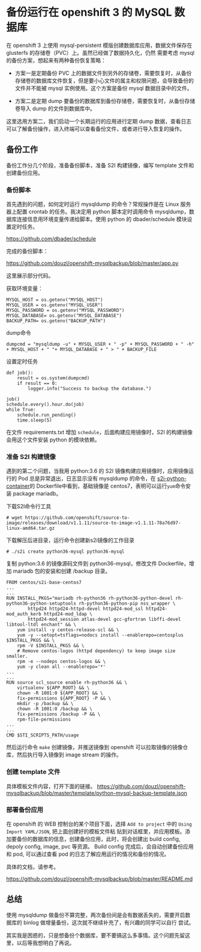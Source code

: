 # 备份运行在 openshift 3 的 MySQL 数据库

在 openshift 3 上使用 mysql-persistent 模版创建数据库应用，数据文件保存在 glusterfs 的存储卷（PVC）上。虽然已经做了数据持久化，仍然
需要考虑 mysql 的备份方案，想起来有两种备份恢复策略：

* 方案一是定期备份 PVC 上的数据文件到另外的存储卷，需要恢复时，从备份存储卷的数据库文件恢复，但是要小心文件的属主和权限问题，会导致备份的
文件并不能被 mysql 实例使用。这个方案是备份 mysql 数据目录中的文件。

* 方案二是定期 dump 要备份的数据库到备份存储卷，需要恢复时，从备份存储卷导入 dump 的文件到数据库中。

这里选用方案二，我们启动一个长期运行的应用进行定期 dump 数据，查看日志可以了解备份操作，进入终端可以查看备份文件，或者进行导入恢复的操作。

## 备份工作

备份工作分几个阶段，准备备份脚本，准备 S2I 构建镜像，编写 template 文件和创建备份应用。

### 备份脚本
首先遇到的问题，如何定时运行 mysqldump 的命令？常规操作是在 Linux 服务器上配置 crontab 的任务。我决定用 python 脚本定时调用命令 
mysqldump，数据库连接信息用环境变量传递给脚本。使用 python 的 dbader/schedule 模块设置定时任务。

https://github.com/dbader/schedule

完成的备份脚本：

https://github.com/douzl/openshift-mysqlbackup/blob/master/app.py

这里展示部分代码。

获取环境变量：
```
MYSQL_HOST = os.getenv("MYSQL_HOST")
MYSQL_USER = os.getenv("MYSQL_USER")
MYSQL_PASSWORD = os.getenv("MYSQL_PASSWORD")
MYSQL_DATABASE= os.getenv("MYSQL_DATABASE")
BACKUP_PATH= os.getenv("BACKUP_PATH")
```
dump命令
```
dumpcmd = "mysqldump -u" + MYSQL_USER + " -p" + MYSQL_PASSWORD + " -h" + MYSQL_HOST + " "+ MYSQL_DATABASE + " > " + BACKUP_FILE
```
设置定时任务
```
def job():
    result = os.system(dumpcmd)
    if result == 0:
        logger.info("Success to backup the database.")

job()
schedule.every().hour.do(job)
while True:
    schedule.run_pending()
    time.sleep(5)
```

在文件 requirements.txt 增加 ```schedule```，后面构建应用镜像时，S2I 的构建镜像会用这个文件安装 python 的模块依赖。 

### 准备 S2I 构建镜像

遇到的第二个问题，当我用 python:3.6 的 S2I 镜像构建应用镜像时，应用镜像运行的 Pod 总是异常退出，日志显示没有 mysqldump 的命令，在 
[s2i-python-container](https://github.com/sclorg/s2i-python-container/blob/master/3.6/)的 Dockerfile中看到，基础镜像是 
centos7，表明可以运行```yum```命令安装 package mariadb。

下载S2I命令行工具
```
# wget https://github.com/openshift/source-to-image/releases/download/v1.1.11/source-to-image-v1.1.11-78a76d97-linux-amd64.tar.gz
```
下载解压后进目录，运行命令创建新s2i镜像的工作目录
```
# ./s2i create python36-mysql python36-mysql
```

复制 python:3.6 的镜像源码文件到 python36-mysql，修改文件 Dockerfile，增加 mariadb 包的安装和创建 /backup 目录。
```
FROM centos/s2i-base-centos7
...
...
RUN INSTALL_PKGS="mariadb rh-python36 rh-python36-python-devel rh-python36-python-setuptools rh-python36-python-pip nss_wrapper \
        httpd24 httpd24-httpd-devel httpd24-mod_ssl httpd24-mod_auth_kerb httpd24-mod_ldap \
        httpd24-mod_session atlas-devel gcc-gfortran libffi-devel libtool-ltdl enchant" && \
    yum install -y centos-release-scl && \
    yum -y --setopt=tsflags=nodocs install --enablerepo=centosplus $INSTALL_PKGS && \
    rpm -V $INSTALL_PKGS && \
    # Remove centos-logos (httpd dependency) to keep image size smaller.
    rpm -e --nodeps centos-logos && \
    yum -y clean all --enablerepo='*'
...
...
RUN source scl_source enable rh-python36 && \
    virtualenv ${APP_ROOT} && \
    chown -R 1001:0 ${APP_ROOT} && \
    fix-permissions ${APP_ROOT} -P && \
    mkdir -p /backup && \
    chown -R 1001:0 /backup && \
    fix-permissions /backup -P && \
    rpm-file-permissions
...
...
CMD $STI_SCRIPTS_PATH/usage
```
然后运行命令 ```make``` 创建镜像，并推送镜像到 openshift 可以拉取镜像的镜像仓库，然后执行导入镜像到 image stream 的操作。

### 创建 template 文件

具体模板文件内容，打开下面的链接。
https://github.com/douzl/openshift-mysqlbackup/blob/master/template/python-mysql-backup-template.json

### 部署备份应用

在 openshift 的 WEB 控制台的某个项目下面，选择 ```Add to project``` 中的 ```Using Import YAML/JSON```, 把上面创建好的模板文件粘
贴到对话框里，并应用模板。添加要备份的数据库的信息，创建备份应用，此时，将会创建出 build config, depoly config, image, pvc 等资源。
Build config 完成后，会自动创建备份应用和 pod, 可以通过查看 pod 的日志了解应用运行的情况和备份的情况。

具体的文档，请参考。

https://github.com/douzl/openshift-mysqlbackup/blob/master/README.md

## 总结
使用 mysqldump 做备份不算完整，两次备份间是会有数据丢失的，需要开启数据库的 binlog 做增量备份，这次就不继续补充了，有兴趣的同学可以自行
尝试。

其实我是困惑的，只是想备份个数据库，要不要搞这么多事情。这个问题先留这里，以后等我想明白了再说。